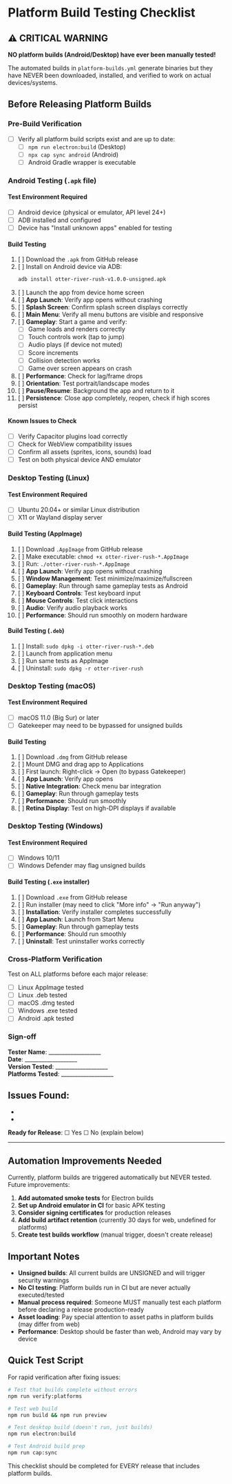 # Platform Build Testing Checklist

## ⚠️ CRITICAL WARNING

**NO platform builds (Android/Desktop) have ever been manually tested!**

The automated builds in `platform-builds.yml` generate binaries but they have NEVER been downloaded, installed, and verified to work on actual devices/systems.

## Before Releasing Platform Builds

### Pre-Build Verification

- [ ] Verify all platform build scripts exist and are up to date:
  - [ ] `npm run electron:build` (Desktop)
  - [ ] `npx cap sync android` (Android)
  - [ ] Android Gradle wrapper is executable

### Android Testing (`.apk` file)

#### Test Environment Required
- [ ] Android device (physical or emulator, API level 24+)
- [ ] ADB installed and configured
- [ ] Device has "Install unknown apps" enabled for testing

#### Build Testing
1. [ ] Download the `.apk` from GitHub release
2. [ ] Install on Android device via ADB:
   ```bash
   adb install otter-river-rush-v1.0.0-unsigned.apk
   ```
3. [ ] Launch the app from device home screen
4. [ ] **App Launch**: Verify app opens without crashing
5. [ ] **Splash Screen**: Confirm splash screen displays correctly
6. [ ] **Main Menu**: Verify all menu buttons are visible and responsive
7. [ ] **Gameplay**: Start a game and verify:
   - [ ] Game loads and renders correctly
   - [ ] Touch controls work (tap to jump)
   - [ ] Audio plays (if device not muted)
   - [ ] Score increments
   - [ ] Collision detection works
   - [ ] Game over screen appears on crash
8. [ ] **Performance**: Check for lag/frame drops
9. [ ] **Orientation**: Test portrait/landscape modes
10. [ ] **Pause/Resume**: Background the app and return to it
11. [ ] **Persistence**: Close app completely, reopen, check if high scores persist

#### Known Issues to Check
- [ ] Verify Capacitor plugins load correctly
- [ ] Check for WebView compatibility issues
- [ ] Confirm all assets (sprites, icons, sounds) load
- [ ] Test on both physical device AND emulator

### Desktop Testing (Linux)

#### Test Environment Required
- [ ] Ubuntu 20.04+ or similar Linux distribution
- [ ] X11 or Wayland display server

#### Build Testing (AppImage)
1. [ ] Download `.AppImage` from GitHub release
2. [ ] Make executable: `chmod +x otter-river-rush-*.AppImage`
3. [ ] Run: `./otter-river-rush-*.AppImage`
4. [ ] **App Launch**: Verify app opens without crashing
5. [ ] **Window Management**: Test minimize/maximize/fullscreen
6. [ ] **Gameplay**: Run through same gameplay tests as Android
7. [ ] **Keyboard Controls**: Test keyboard input
8. [ ] **Mouse Controls**: Test click interactions
9. [ ] **Audio**: Verify audio playback works
10. [ ] **Performance**: Should run smoothly on modern hardware

#### Build Testing (`.deb`)
1. [ ] Install: `sudo dpkg -i otter-river-rush-*.deb`
2. [ ] Launch from application menu
3. [ ] Run same tests as AppImage
4. [ ] Uninstall: `sudo dpkg -r otter-river-rush`

### Desktop Testing (macOS)

#### Test Environment Required
- [ ] macOS 11.0 (Big Sur) or later
- [ ] Gatekeeper may need to be bypassed for unsigned builds

#### Build Testing
1. [ ] Download `.dmg` from GitHub release
2. [ ] Mount DMG and drag app to Applications
3. [ ] First launch: Right-click → Open (to bypass Gatekeeper)
4. [ ] **App Launch**: Verify app opens
5. [ ] **Native Integration**: Check menu bar integration
6. [ ] **Gameplay**: Run through gameplay tests
7. [ ] **Performance**: Should run smoothly
8. [ ] **Retina Display**: Test on high-DPI displays if available

### Desktop Testing (Windows)

#### Test Environment Required
- [ ] Windows 10/11
- [ ] Windows Defender may flag unsigned builds

#### Build Testing (`.exe` installer)
1. [ ] Download `.exe` from GitHub release
2. [ ] Run installer (may need to click "More info" → "Run anyway")
3. [ ] **Installation**: Verify installer completes successfully
4. [ ] **App Launch**: Launch from Start Menu
5. [ ] **Gameplay**: Run through gameplay tests
6. [ ] **Performance**: Should run smoothly
7. [ ] **Uninstall**: Test uninstaller works correctly

### Cross-Platform Verification

Test on ALL platforms before each major release:

- [ ] Linux AppImage tested
- [ ] Linux .deb tested
- [ ] macOS .dmg tested
- [ ] Windows .exe tested
- [ ] Android .apk tested

### Sign-off

**Tester Name**: ___________________  
**Date**: ___________________  
**Version Tested**: ___________________  
**Platforms Tested**: ___________________

**Issues Found**:
- 
- 
- 

**Ready for Release**: ☐ Yes  ☐ No (explain below)

---

## Automation Improvements Needed

Currently, platform builds are triggered automatically but NEVER tested. Future improvements:

1. **Add automated smoke tests** for Electron builds
2. **Set up Android emulator in CI** for basic APK testing
3. **Consider signing certificates** for production releases
4. **Add build artifact retention** (currently 30 days for web, undefined for platforms)
5. **Create test builds workflow** (manual trigger, doesn't create release)

## Important Notes

- **Unsigned builds**: All current builds are UNSIGNED and will trigger security warnings
- **No CI testing**: Platform builds run in CI but are never actually executed/tested
- **Manual process required**: Someone MUST manually test each platform before declaring a release production-ready
- **Asset loading**: Pay special attention to asset paths in platform builds (may differ from web)
- **Performance**: Desktop should be faster than web, Android may vary by device

## Quick Test Script

For rapid verification after fixing issues:

```bash
# Test that builds complete without errors
npm run verify:platforms

# Test web build
npm run build && npm run preview

# Test desktop build (doesn't run, just builds)
npm run electron:build

# Test Android build prep
npm run cap:sync
```

This checklist should be completed for EVERY release that includes platform builds.
